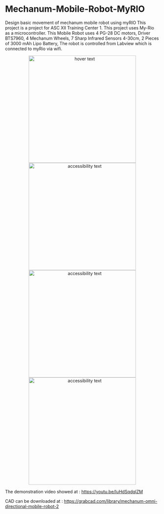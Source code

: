 # Mechanum-Mobile-Robot-MyRIO
Design basic movement of mechanum mobile robot using myRIO
This project is a project for ASC XII Training Center 1. This project uses My-Rio as a microcontroller. This Mobile Robot uses
4 PG-28 DC motors, Driver BTS7960, 4 Mechanum Wheels, 7 Sharp Infrared Sensors 4-30cm, 2 Pieces of 3000 mAh Lipo Battery, The robot is controlled from Labview which is connected to myRio via wifi.

<p align="center">
  <img src="https://user-images.githubusercontent.com/51043477/72828816-042a1980-3cb0-11ea-9e57-b9e96a8fafcd.png" width="350" title="hover text">
  <img src="https://user-images.githubusercontent.com/51043477/72828813-03918300-3cb0-11ea-9a89-47b363630b3d.jpg" width="350" alt="accessibility text">
  <img src="https://user-images.githubusercontent.com/51043477/72828814-03918300-3cb0-11ea-9c02-74f76ae245b1.jpg" width="350" alt="accessibility text">
  <img src="https://user-images.githubusercontent.com/51043477/72828815-042a1980-3cb0-11ea-8066-34fa1a36bab9.jpg" width="350" alt="accessibility text">
</p>

The demonstration video showed at : https://youtu.be/IuHdSqdqlZM

CAD can be downloaded at : https://grabcad.com/library/mechanum-omni-directional-mobile-robot-2

